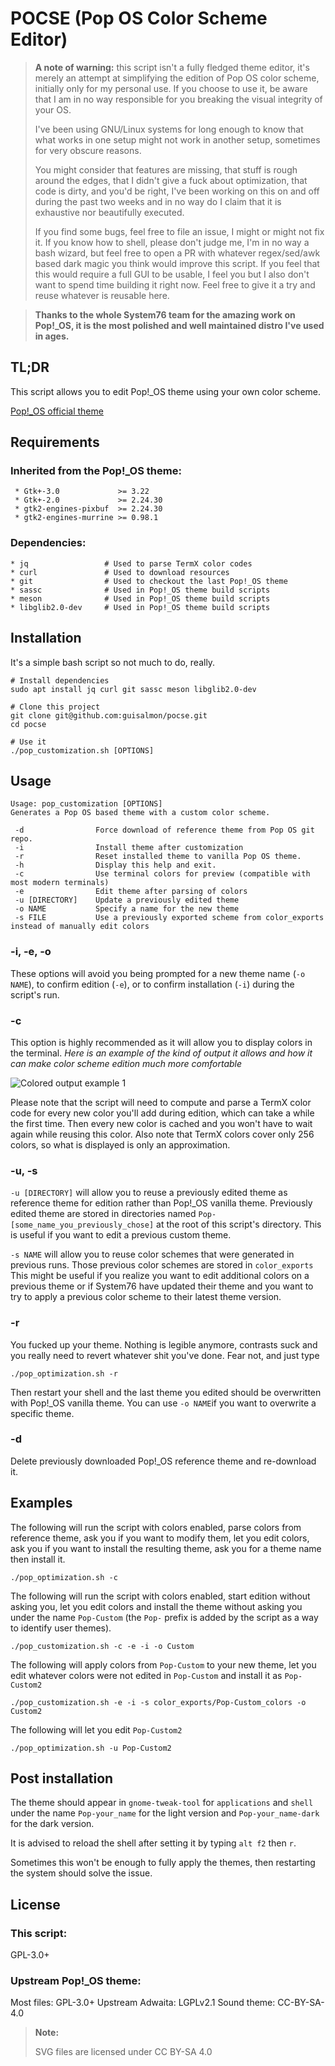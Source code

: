 # POCSE (Pop OS Color Scheme Editor)
> **A note of warning:** this script isn't a fully fledged theme editor, it's merely an attempt at simplifying the edition of Pop OS color scheme, initially only for my personal use. If you choose to use it, be aware that I am in no way responsible for you breaking the visual integrity of your OS.
>
> I've been using GNU/Linux systems for long enough to know that what works in one setup might not work in another setup, sometimes for very obscure reasons.
>
> You might consider that features are missing, that stuff is rough around the edges, that I didn't give a fuck about optimization, that code is dirty, and you'd be right, I've been working on this on and off during the past two weeks and in no way do I claim that it is exhaustive nor beautifully executed.
>
> If you find some bugs, feel free to file an issue, I might or might not fix it. If you know how to shell, please don't judge me, I'm in no way a bash wizard, but feel free to open a PR with whatever regex/sed/awk based dark magic you think would improve this script. If you feel that this would require a full GUI to be usable, I feel you but I also don't want to spend time building it right now. Feel free to give it a try and reuse whatever is reusable here.

> **Thanks to the whole System76 team for the amazing work on Pop!_OS, it is the most polished and well maintained distro I've used in ages.**

## TL;DR

This script allows you to edit Pop!_OS theme using your own color scheme. 

[Pop!_OS official theme](https://github.com/pop-os/gtk-theme)

## Requirements

### Inherited from the Pop!_OS theme: 

```
 * Gtk+-3.0             >= 3.22
 * Gtk+-2.0             >= 2.24.30
 * gtk2-engines-pixbuf  >= 2.24.30
 * gtk2-engines-murrine >= 0.98.1
```

### Dependencies:

```
* jq				 # Used to parse TermX color codes
* curl				 # Used to download resources
* git				 # Used to checkout the last Pop!_OS theme
* sassc				 # Used in Pop!_OS theme build scripts
* meson				 # Used in Pop!_OS theme build scripts
* libglib2.0-dev	 # Used in Pop!_OS theme build scripts
```

## Installation

It's a simple bash script so not much to do, really.

```
# Install dependencies
sudo apt install jq curl git sassc meson libglib2.0-dev

# Clone this project
git clone git@github.com:guisalmon/pocse.git
cd pocse

# Use it
./pop_customization.sh [OPTIONS]
```

## Usage

```
Usage: pop_customization [OPTIONS] 
Generates a Pop OS based theme with a custom color scheme.

 -d                Force download of reference theme from Pop OS git repo. 
 -i                Install theme after customization 
 -r                Reset installed theme to vanilla Pop OS theme. 
 -h                Display this help and exit. 
 -c                Use terminal colors for preview (compatible with most modern terminals) 
 -e                Edit theme after parsing of colors 
 -u [DIRECTORY]    Update a previously edited theme 
 -o NAME           Specify a name for the new theme 
 -s FILE           Use a previously exported scheme from color_exports instead of manually edit colors
```

### -i, -e, -o

These options will avoid you being prompted for a new theme name (`-o NAME`), to confirm edition (`-e`), or to confirm installation (`-i`) during the script's run.

### -c

This option is highly recommended as it will allow you to display colors in the terminal. 
*Here is an example of the kind of output it allows and how it can make color scheme edition much more comfortable*

![Colored output example 1](https://raw.githubusercontent.com/guisalmon/pocse/master/res/raw/example1.png)

Please note that the script will need to compute and parse a TermX color code for every new color you'll add during edition, which can take a while the first time. Then every new color is cached and you won't have to wait again while reusing this color. Also note that TermX colors cover only 256 colors, so what is displayed is only an approximation.

### -u, -s

`-u [DIRECTORY]` will allow you to reuse a previously edited theme as reference theme for edition rather than Pop!_OS vanilla theme. Previously edited theme are stored in directories named `Pop-[some_name_you_previously_chose]` at the root of this script's directory. This is useful if you want to edit a previous custom theme.

`-s NAME` will allow you to reuse color schemes that were generated in previous runs. Those previous color schemes are stored in `color_exports` This might be useful if you realize you want to edit additional colors on a previous theme or if System76 have updated their theme and you want to try to apply a previous color scheme to their latest theme version.

### -r

You fucked up your theme. Nothing is legible anymore, contrasts suck and you really need to revert whatever shit you've done. Fear not, and just type

```
./pop_optimization.sh -r
```

Then restart your shell and the last theme you edited should be overwritten with Pop!_OS vanilla theme. You can use `-o NAME`if you want to overwrite a specific theme. 

### -d

Delete previously downloaded Pop!_OS reference theme and re-download it.

## Examples

The following will run the script with colors enabled, parse colors from reference theme, ask you if you want to modify them, let you edit colors, ask you if you want to install the resulting theme, ask you for a theme name then install it.

```
./pop_optimization.sh -c
```

The following will run the script with colors enabled, start edition without asking you, let you edit colors and install the theme without asking you under the name `Pop-Custom` (the `Pop-` prefix is added by the script as a way to identify user themes). 

```
./pop_customization.sh -c -e -i -o Custom
```

The following will apply colors from `Pop-Custom` to your new theme, let you edit whatever colors were not edited in `Pop-Custom` and install it as `Pop-Custom2`

```
./pop_customization.sh -e -i -s color_exports/Pop-Custom_colors -o Custom2
```

The following will let you edit `Pop-Custom2`

```
./pop_optimization.sh -u Pop-Custom2
```

## Post installation

The theme should appear in `gnome-tweak-tool` for `applications` and `shell` under the name `Pop-your_name` for the light version and `Pop-your_name-dark` for the dark version.

It is advised to reload the shell after setting it by typing `alt f2` then `r`.

Sometimes this won't be enough to fully apply the themes, then restarting the system should solve the issue.

## License

### This script: 

GPL-3.0+

### Upstream Pop!_OS theme:

Most files: GPL-3.0+
Upstream Adwaita: LGPLv2.1
Sound theme: CC-BY-SA-4.0


 > **Note:**
 >
 > SVG files are licensed under CC BY-SA 4.0